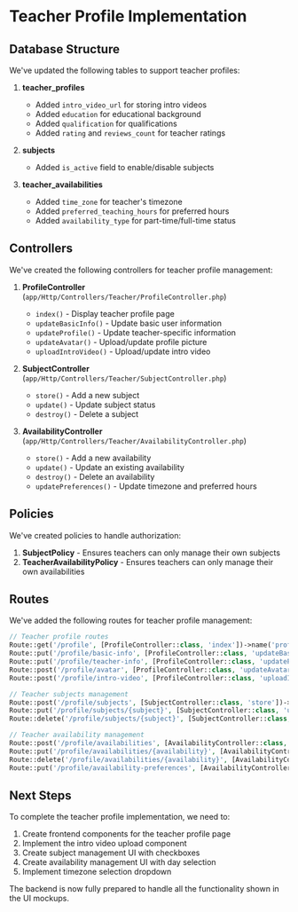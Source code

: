 # Teacher Profile Implementation

## Database Structure

We've updated the following tables to support teacher profiles:

1. **teacher_profiles**
   - Added `intro_video_url` for storing intro videos
   - Added `education` for educational background
   - Added `qualification` for qualifications
   - Added `rating` and `reviews_count` for teacher ratings

2. **subjects**
   - Added `is_active` field to enable/disable subjects

3. **teacher_availabilities**
   - Added `time_zone` for teacher's timezone
   - Added `preferred_teaching_hours` for preferred hours
   - Added `availability_type` for part-time/full-time status

## Controllers

We've created the following controllers for teacher profile management:

1. **ProfileController** (`app/Http/Controllers/Teacher/ProfileController.php`)
   - `index()` - Display teacher profile page
   - `updateBasicInfo()` - Update basic user information
   - `updateProfile()` - Update teacher-specific information
   - `updateAvatar()` - Upload/update profile picture
   - `uploadIntroVideo()` - Upload/update intro video

2. **SubjectController** (`app/Http/Controllers/Teacher/SubjectController.php`)
   - `store()` - Add a new subject
   - `update()` - Update subject status
   - `destroy()` - Delete a subject

3. **AvailabilityController** (`app/Http/Controllers/Teacher/AvailabilityController.php`)
   - `store()` - Add a new availability
   - `update()` - Update an existing availability
   - `destroy()` - Delete an availability
   - `updatePreferences()` - Update timezone and preferred hours

## Policies

We've created policies to handle authorization:

1. **SubjectPolicy** - Ensures teachers can only manage their own subjects
2. **TeacherAvailabilityPolicy** - Ensures teachers can only manage their own availabilities

## Routes

We've added the following routes for teacher profile management:

```php
// Teacher profile routes
Route::get('/profile', [ProfileController::class, 'index'])->name('profile.index');
Route::put('/profile/basic-info', [ProfileController::class, 'updateBasicInfo'])->name('profile.update-basic-info');
Route::put('/profile/teacher-info', [ProfileController::class, 'updateProfile'])->name('profile.update-teacher-info');
Route::post('/profile/avatar', [ProfileController::class, 'updateAvatar'])->name('profile.update-avatar');
Route::post('/profile/intro-video', [ProfileController::class, 'uploadIntroVideo'])->name('profile.upload-intro-video');

// Teacher subjects management
Route::post('/profile/subjects', [SubjectController::class, 'store'])->name('profile.subjects.store');
Route::put('/profile/subjects/{subject}', [SubjectController::class, 'update'])->name('profile.subjects.update');
Route::delete('/profile/subjects/{subject}', [SubjectController::class, 'destroy'])->name('profile.subjects.destroy');

// Teacher availability management
Route::post('/profile/availabilities', [AvailabilityController::class, 'store'])->name('profile.availabilities.store');
Route::put('/profile/availabilities/{availability}', [AvailabilityController::class, 'update'])->name('profile.availabilities.update');
Route::delete('/profile/availabilities/{availability}', [AvailabilityController::class, 'destroy'])->name('profile.availabilities.destroy');
Route::put('/profile/availability-preferences', [AvailabilityController::class, 'updatePreferences'])->name('profile.availability-preferences.update');
```

## Next Steps

To complete the teacher profile implementation, we need to:

1. Create frontend components for the teacher profile page
2. Implement the intro video upload component
3. Create subject management UI with checkboxes
4. Create availability management UI with day selection
5. Implement timezone selection dropdown

The backend is now fully prepared to handle all the functionality shown in the UI mockups. 